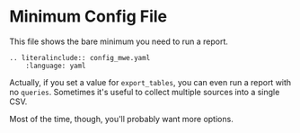 # Minimum Config File

This file shows the bare minimum you need to run a report.

```{eval-rst}
.. literalinclude:: config_mwe.yaml
    :language: yaml
```

Actually, if you set a value for `export_tables`, you can even run a report with no `queries`. Sometimes it's useful to collect multiple sources into a single CSV.

Most of the time, though, you'll probably want more options.
